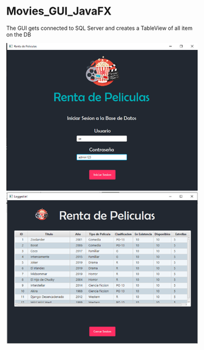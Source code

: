 # Movies_GUI_JavaFX
The GUI gets connected to SQL Server and creates a TableView of all item on the DB

![Alt text](imgs/1.png?raw=true "Logging")
![Alt text](imgs/2.png?raw=true "Data")
